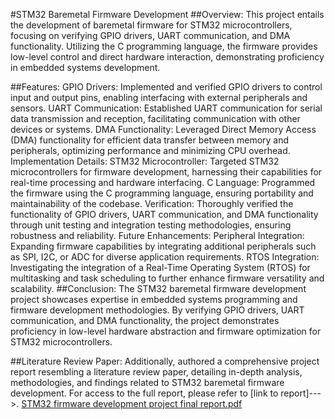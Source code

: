 #STM32 Baremetal Firmware Development
##Overview:
This project entails the development of baremetal firmware for STM32 microcontrollers, focusing on verifying GPIO drivers, UART communication, and DMA functionality. Utilizing the C programming language, the firmware provides low-level control and direct hardware interaction, demonstrating proficiency in embedded systems development.

##Features:
GPIO Drivers: Implemented and verified GPIO drivers to control input and output pins, enabling interfacing with external peripherals and sensors.
UART Communication: Established UART communication for serial data transmission and reception, facilitating communication with other devices or systems.
DMA Functionality: Leveraged Direct Memory Access (DMA) functionality for efficient data transfer between memory and peripherals, optimizing performance and minimizing CPU overhead.
Implementation Details:
STM32 Microcontroller: Targeted STM32 microcontrollers for firmware development, harnessing their capabilities for real-time processing and hardware interfacing.
C Language: Programmed the firmware using the C programming language, ensuring portability and maintainability of the codebase.
Verification: Thoroughly verified the functionality of GPIO drivers, UART communication, and DMA functionality through unit testing and integration testing methodologies, ensuring robustness and reliability.
Future Enhancements:
Peripheral Integration: Expanding firmware capabilities by integrating additional peripherals such as SPI, I2C, or ADC for diverse application requirements.
RTOS Integration: Investigating the integration of a Real-Time Operating System (RTOS) for multitasking and task scheduling to further enhance firmware versatility and scalability.
##Conclusion:
The STM32 baremetal firmware development project showcases expertise in embedded systems programming and firmware development methodologies. By verifying GPIO drivers, UART communication, and DMA functionality, the project demonstrates proficiency in low-level hardware abstraction and firmware optimization for STM32 microcontrollers.

##Literature Review Paper: Additionally, authored a comprehensive project report resembling a literature review paper, detailing in-depth analysis, methodologies, and findings related to STM32 baremetal firmware development. For access to the full report, please refer to [link to report]--->.
[STM32 firmware development project final report.pdf](https://github.com/junaidhas/STM32_firmware_development/files/14231406/STM32.firmware.development.project.final.report.pdf)
